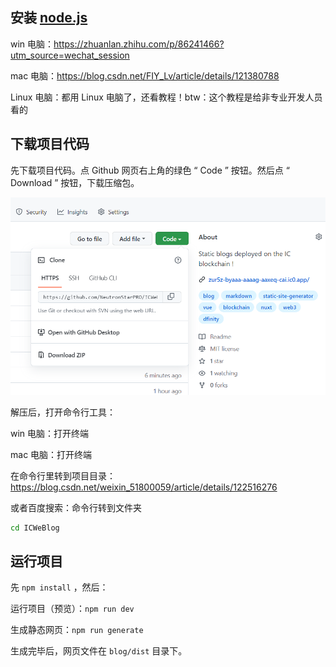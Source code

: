 ## 安装 [node.js](https://www.baidu.com/s?ie=UTF-8&wd=%E5%AE%89%E8%A3%85nodejs)

win 电脑：https://zhuanlan.zhihu.com/p/86241466?utm_source=wechat_session

mac 电脑：https://blog.csdn.net/FIY_Lv/article/details/121380788

Linux 电脑：都用 Linux 电脑了，还看教程！btw：这个教程是给非专业开发人员看的



## 下载项目代码

先下载项目代码。点 Github 网页右上角的绿色 “ Code ” 按钮。然后点 “ Download ” 按钮，下载压缩包。

![image-20221011220827577](assets/如何生成网站/image-20221011220827577.png)

解压后，打开命令行工具：

win 电脑：打开终端

mac 电脑：打开终端

在命令行里转到项目目录：https://blog.csdn.net/weixin_51800059/article/details/122516276

或者百度搜索：命令行转到文件夹

```bash
cd ICWeBlog
```



## 运行项目

先 `npm install` ，然后：

运行项目（预览）：`npm run dev` 

生成静态网页：`npm run generate` 

生成完毕后，网页文件在 `blog/dist` 目录下。
